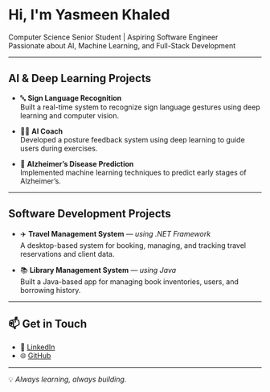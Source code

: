 #  Hi, I'm Yasmeen Khaled

 Computer Science Senior Student |  Aspiring Software Engineer  
 Passionate about AI, Machine Learning, and Full-Stack Development

---

##  AI & Deep Learning Projects
- 🔤 **Sign Language Recognition**  
  Built a real-time system to recognize sign language gestures using deep learning and computer vision.

- 🧘‍♀️ **AI Coach**  
  Developed a posture feedback system using deep learning to guide users during exercises.

- 🧠 **Alzheimer’s Disease Prediction**  
  Implemented machine learning techniques to predict early stages of Alzheimer’s.

---

##  Software Development Projects
- ✈️ **Travel Management System** — *using .NET Framework*  
  A desktop-based system for booking, managing, and tracking travel reservations and client data.

- 📚 **Library Management System** — *using Java*  
  Built a Java-based app for managing book inventories, users, and borrowing history.

---

## 📫 Get in Touch
- 💼 [LinkedIn](https://www.linkedin.com/in/yasmeen-khaled-692263199/)
- 🌐 [GitHub](https://github.com/YasmeenFci)

---

💡 *Always learning, always building.*
